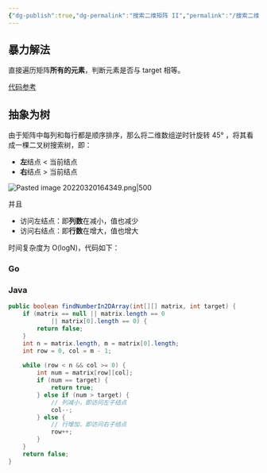 ```yaml
---
{"dg-publish":true,"dg-permalink":"搜索二维矩阵 II","permalink":"/搜索二维矩阵 II/","tags":["矩阵","树"]}
---
```



## 暴力解法

直接遍历矩阵**所有的元素**，判断元素是否与 target 相等。

[代码参考](https://leetcode-cn.com/submissions/detail/286391227/)

## 抽象为树

由于矩阵中每列和每行都是顺序排序，那么将二维数组逆时针旋转 45° ，将其看成一棵二叉树搜索树，即：
- **左**结点 < 当前结点
- **右**结点 > 当前结点

![Pasted image 20220320164349.png|500](/img/user/attachments/images/Pasted%20image%2020220320164349.png)

并且
- 访问左结点：即**列数**在减小，值也减少
- 访问右结点：即**行数**在增大，值也增大

时间复杂度为 O(logN)，代码如下：

### Go



### Java

```java
public boolean findNumberIn2DArray(int[][] matrix, int target) {  
    if (matrix == null || matrix.length == 0
			|| matrix[0].length == 0) {
        return false;
    }
    int n = matrix.length, m = matrix[0].length;
    int row = 0, col = m - 1;
    
	while (row < n && col >= 0) {
        int num = matrix[row][col];
        if (num == target) {
            return true;
        } else if (num > target) {
			// 列减小，即访问左子结点
            col--;
        } else {
			// 行增加，即访问右子结点
            row++;
        }
    }
    return false;
}
```